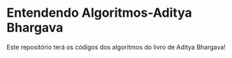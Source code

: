 # Entendendo Algoritmos-Aditya Bhargava

Este repositório terá os códigos dos algoritmos do livro de Aditya Bhargava!

